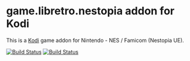 # game.libretro.nestopia addon for Kodi

This is a [Kodi](http://kodi.tv) game addon for Nintendo - NES / Famicom (Nestopia UE).

[![Build Status](https://travis-ci.org/kodi-game/game.libretro.nestopia.svg?branch=master)](https://travis-ci.org/kodi-game/game.libretro.nestopia)
[![Build Status](https://ci.appveyor.com/api/projects/status/github/kodi-game/game.libretro.nestopia?svg=true)](https://ci.appveyor.com/project/kodi-game/game-libretro-nestopia)

